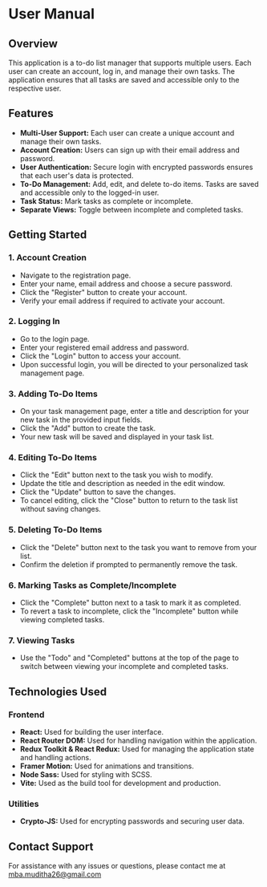 # User Manual

## Overview

This application is a to-do list manager that supports multiple users. Each user can create an account, log in, and manage their own tasks. The application ensures that all tasks are saved and accessible only to the respective user.

## Features

- **Multi-User Support:** Each user can create a unique account and manage their own tasks.
- **Account Creation:** Users can sign up with their email address and password.
- **User Authentication:** Secure login with encrypted passwords ensures that each user's data is protected.
- **To-Do Management:** Add, edit, and delete to-do items. Tasks are saved and accessible only to the logged-in user.
- **Task Status:** Mark tasks as complete or incomplete.
- **Separate Views:** Toggle between incomplete and completed tasks.

## Getting Started

### 1. Account Creation

- Navigate to the registration page.
- Enter your name, email address and choose a secure password.
- Click the "Register" button to create your account.
- Verify your email address if required to activate your account.

### 2. Logging In

- Go to the login page.
- Enter your registered email address and password.
- Click the "Login" button to access your account.
- Upon successful login, you will be directed to your personalized task management page.

### 3. Adding To-Do Items

- On your task management page, enter a title and description for your new task in the provided input fields.
- Click the "Add" button to create the task.
- Your new task will be saved and displayed in your task list.

### 4. Editing To-Do Items

- Click the "Edit" button next to the task you wish to modify.
- Update the title and description as needed in the edit window.
- Click the "Update" button to save the changes.
- To cancel editing, click the "Close" button to return to the task list without saving changes.

### 5. Deleting To-Do Items

- Click the "Delete" button next to the task you want to remove from your list.
- Confirm the deletion if prompted to permanently remove the task.

### 6. Marking Tasks as Complete/Incomplete

- Click the "Complete" button next to a task to mark it as completed.
- To revert a task to incomplete, click the "Incomplete" button while viewing completed tasks.

### 7. Viewing Tasks

- Use the "Todo" and "Completed" buttons at the top of the page to switch between viewing your incomplete and completed tasks.

## Technologies Used

### Frontend

- **React:** Used for building the user interface.
- **React Router DOM:** Used for handling navigation within the application.
- **Redux Toolkit & React Redux:** Used for managing the application state and handling actions.
- **Framer Motion:** Used for animations and transitions.
- **Node Sass:** Used for styling with SCSS.
- **Vite:** Used as the build tool for development and production.

### Utilities

- **Crypto-JS:** Used for encrypting passwords and securing user data.

## Contact Support

For assistance with any issues or questions, please contact me at [mba.muditha26@gmail.com](mba.muditha26@gmail.com)
